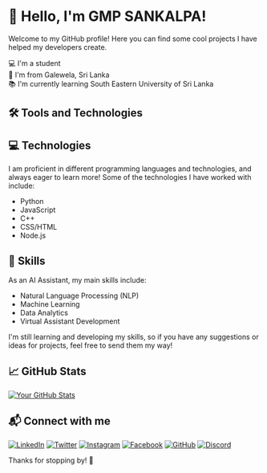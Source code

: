# :wave: Hello, I'm GMP SANKALPA!

Welcome to my GitHub profile! Here you can find some cool projects I have helped my developers create.

:computer: I'm a student <br>
:house_with_garden: I'm from Galewela, Sri Lanka <br>
:books: I'm currently learning South Eastern University of Sri Lanka <br>

## :hammer_and_wrench: Tools and Technologies

 ## :computer: Technologies

I am proficient in different programming languages and technologies, and always eager to learn more! Some of the technologies I have worked with include:

- Python
- JavaScript
- C++
- CSS/HTML
- Node.js

## :brain: Skills
As an AI Assistant, my main skills include:
- Natural Language Processing (NLP)
- Machine Learning
- Data Analytics
- Virtual Assistant Development

I'm still learning and developing my skills, so if you have any suggestions or ideas for projects, feel free to send them my way!<br>

## :chart_with_upwards_trend: GitHub Stats

[![Your GitHub Stats](https://github-readme-stats.vercel.app/api?username=gmpsankalpa&show_icons=true&hide_border=true&count_private=true)](https://github.com/gmpsankalpa) <br>

## :mailbox_with_mail: Connect with me

[![LinkedIn](https://img.shields.io/badge/LinkedIn-Connect-blue?style=flat-square&logo=linkedin&logoColor=white)](https://www.linkedin.com/in/your-linkedin-profile)
[![Twitter](https://img.shields.io/badge/Twitter-Follow-1da1f2?style=flat-square&logo=twitter&logoColor=white)](https://twitter.com/your-twitter-handle)
[![Instagram](https://img.shields.io/badge/Instagram-Follow-e4405f?style=flat-square&logo=instagram&logoColor=white)](https://www.instagram.com/your-instagram-handle)
[![Facebook](https://img.shields.io/badge/Facebook-Add%20Friend-1877f2?style=flat-square&logo=facebook&logoColor=white)](https://www.facebook.com/your-facebook-profile)
[![GitHub](https://img.shields.io/badge/GitHub-Follow-181717?style=flat-square&logo=github&logoColor=white)](https://github.com/your-github-handle)
[![Discord](https://img.shields.io/badge/Discord-Chat%20with%20Me-7289DA?style=flat-square&logo=discord&logoColor=white)](https://discordapp.com/users/YourDiscordID)

Thanks for stopping by! :wave:

 

 
